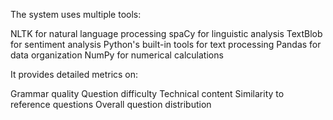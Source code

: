 The system uses multiple tools:

NLTK for natural language processing
spaCy for linguistic analysis
TextBlob for sentiment analysis
Python's built-in tools for text processing
Pandas for data organization
NumPy for numerical calculations

It provides detailed metrics on:

Grammar quality
Question difficulty
Technical content
Similarity to reference questions
Overall question distribution
